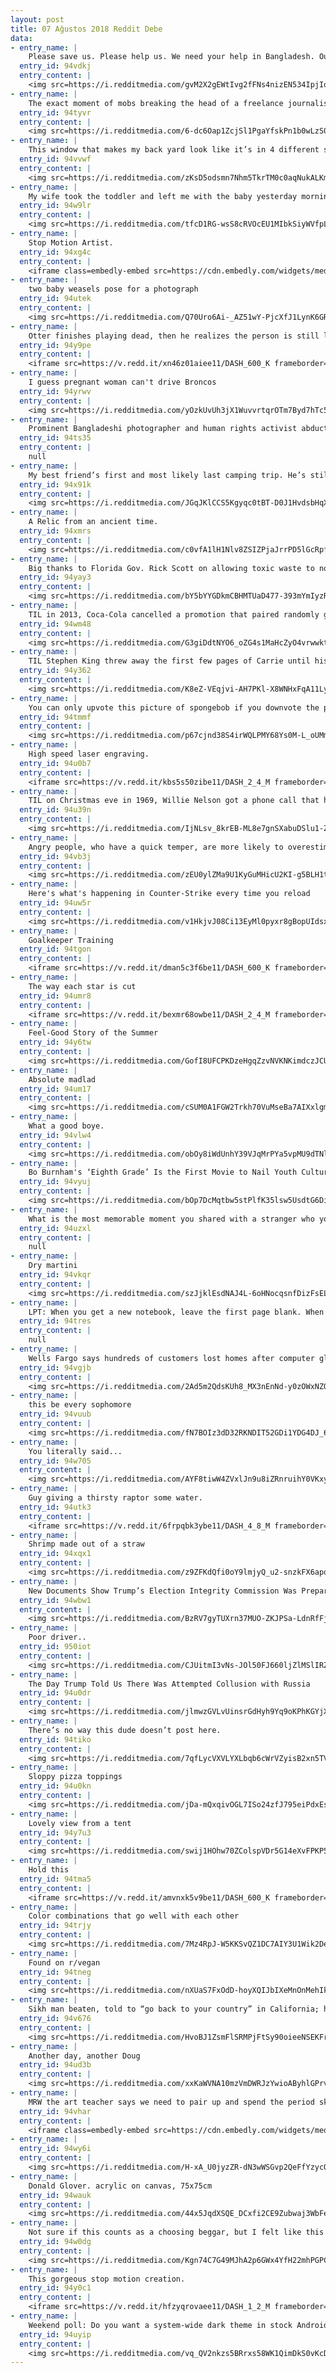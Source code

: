 ```yaml
---
layout: post
title: 07 Ağustos 2018 Reddit Debe
data:
- entry_name: |
    Please save us. Please help us. We need your help in Bangladesh. Our dictatorGovernment is killing us.
  entry_id: 94vdkj
  entry_content: |
    <img src=https://i.redditmedia.com/gvM2X2gEWtIvg2fFNs4nizEN534IpjIoj4lg6Y278ng.png?s=09fd964ddc374ef6a7abe76c11ba7752 frameborder=0>
- entry_name: |
    The exact moment of mobs breaking the head of a freelance journalist while trying to take his camera. Reddit we need to help them.. we need to show this to the world..
  entry_id: 94tyvr
  entry_content: |
    <img src=https://i.redditmedia.com/6-dc6Oap1ZcjSl1PgaYfskPn1b0wLzS0pxIuiZGeOmM.jpg?s=a4f3a8b6f5f88c07370daf26a5c6ec75 frameborder=0>
- entry_name: |
    This window that makes my back yard look like it’s in 4 different seasons
  entry_id: 94vvwf
  entry_content: |
    <img src=https://i.redditmedia.com/zKsD5odsmn7Nhm5TkrTM0c0aqNukALKmrumyYBKhqUo.jpg?s=160d78ffd654f788408945d25fce288c frameborder=0>
- entry_name: |
    My wife took the toddler and left me with the baby yesterday morning. She’s a worrywart and I love photoshop. Lesson learned; don’t reply with just a photoshopped picture when she asks how things are going with the baby
  entry_id: 94w9lr
  entry_content: |
    <img src=https://i.redditmedia.com/tfcD1RG-wsS8cRVOcEU1MIbkSiyWVfpLiQ_JfGmNg2o.jpg?s=fc59fc8a90fd499314fbdc4f7047cdf6 frameborder=0>
- entry_name: |
    Stop Motion Artist.
  entry_id: 94xg4c
  entry_content: |
    <iframe class=embedly-embed src=https://cdn.embedly.com/widgets/media.html?src=https%3A%2F%2Fgfycat.com%2Fifr%2FTatteredIllIndianglassfish&url=https%3A%2F%2Fgfycat.com%2FTatteredIllIndianglassfish&image=https%3A%2F%2Fthumbs.gfycat.com%2FTatteredIllIndianglassfish-size_restricted.gif&key=522baf40bd3911e08d854040d3dc5c07&type=text%2Fhtml&schema=gfycat width=568 height=320 scrolling=no frameborder=0 allow=autoplay; fullscreen allowfullscreen=true></iframe>
- entry_name: |
    two baby weasels pose for a photograph
  entry_id: 94utek
  entry_content: |
    <img src=https://i.redditmedia.com/Q70Uro6Ai-_AZ51wY-PjcXfJ1LynK6GR8p2v8Lv--IQ.jpg?s=4db5eb38489fd37b2de0b5144ff57cf5 frameborder=0>
- entry_name: |
    Otter finishes playing dead, then he realizes the person is still looking
  entry_id: 94y9pe
  entry_content: |
    <iframe src=https://v.redd.it/xn46z01aiee11/DASH_600_K frameborder=0></iframe>
- entry_name: |
    I guess pregnant woman can't drive Broncos
  entry_id: 94yrwv
  entry_content: |
    <img src=https://i.redditmedia.com/yOzkUvUh3jX1WuvvrtqrOTm7Byd7hTc5fal9P_h6uO0.jpg?s=6ae62e7808994597ac7abdeba73a57e3 frameborder=0>
- entry_name: |
    Prominent Bangladeshi photographer and human rights activist abducted hours after giving interview on Al Jazeera about 2018 Bangladesh Student Protest.
  entry_id: 94ts35
  entry_content: |
    null
- entry_name: |
    My best friend’s first and most likely last camping trip. He’s still alive! Just too old to go adventuring.
  entry_id: 94x91k
  entry_content: |
    <img src=https://i.redditmedia.com/JGqJKlCCS5Kgyqc0tBT-D0J1HvdsbHqX-P_Sw629A5c.jpg?s=23540519517930a34cfe3397c038399a frameborder=0>
- entry_name: |
    A Relic from an ancient time.
  entry_id: 94xmrs
  entry_content: |
    <img src=https://i.redditmedia.com/c0vfA1lH1Nlv8ZSIZPjaJrrPD5lGcRpfUn_SljEkisU.jpg?s=b04962068a2a3f95b0fa009d93c37f65 frameborder=0>
- entry_name: |
    Big thanks to Florida Gov. Rick Scott on allowing toxic waste to now be dumped!
  entry_id: 94yay3
  entry_content: |
    <img src=https://i.redditmedia.com/bY5bYYGDkmCBHMTUaD477-393mYmIyzRZ32UgX9IAfA.jpg?s=64a23cad36ab5f13a5033d86147c1484 frameborder=0>
- entry_name: |
    TIL in 2013, Coca-Cola cancelled a promotion that paired randomly generated English and French words inside their caps until a lady received one that said You Retard
  entry_id: 94wm48
  entry_content: |
    <img src=https://i.redditmedia.com/G3giDdtNYO6_oZG4s1MaHcZyO4vrwwktXZ31NxPK7Yw.jpg?s=4245f54d9457f246cb0aaf179c251063 frameborder=0>
- entry_name: |
    TIL Stephen King threw away the first few pages of Carrie until his wife fished it out of the trash can and said she liked it and would help him with the female perspective. The book would become his first published novel and wildly successful, launching his $400 million career.
  entry_id: 94y362
  entry_content: |
    <img src=https://i.redditmedia.com/K8eZ-VEqjvi-AH7PKl-X8WNHxFqA11LyzClSeWTT4BU.jpg?s=68275c37e502f0125ac45202ddb8bcd9 frameborder=0>
- entry_name: |
    You can only upvote this picture of spongebob if you downvote the picture of squidward that I’ll link in the comments.
  entry_id: 94tmmf
  entry_content: |
    <img src=https://i.redditmedia.com/p67cjnd38S4irWQLPMY68Ys0M-L_oUMm8tWnWWGN7Aw.jpg?s=0f962fefeb7116af30db716620457db0 frameborder=0>
- entry_name: |
    High speed laser engraving.
  entry_id: 94u0b7
  entry_content: |
    <iframe src=https://v.redd.it/kbs5s50zibe11/DASH_2_4_M frameborder=0></iframe>
- entry_name: |
    TIL on Christmas eve in 1969, Willie Nelson got a phone call that his house outside Nashville TN caught on fire. Willie came home and rush into the fire. He manged to save his guitar Trigger and one pound of weed.
  entry_id: 94u39n
  entry_content: |
    <img src=https://i.redditmedia.com/IjNLsv_8krEB-ML8e7gnSXabuDSlu1-ZvbY3CHzyUgQ.jpg?s=203265d03894b9f6921b61254859d76c frameborder=0>
- entry_name: |
    Angry people, who have a quick temper, are more likely to overestimate their intelligence, suggest new research (N=528).
  entry_id: 94vb3j
  entry_content: |
    <img src=https://i.redditmedia.com/zEU0ylZMa9U1KyGuMHicU2KI-g5BLH1tgGO81sJRjo8.jpg?s=834c74d3da26ed8c7010f2b80a4880fb frameborder=0>
- entry_name: |
    Here's what's happening in Counter-Strike every time you reload
  entry_id: 94uw5r
  entry_content: |
    <img src=https://i.redditmedia.com/v1HkjvJ08Ci13EyMl0pyxr8gBopUIdsxY5S_4IDoqHE.gif?fm=jpg&s=f74105c4eb8169bd4a21fdd7de2183da frameborder=0>
- entry_name: |
    Goalkeeper Training
  entry_id: 94tgon
  entry_content: |
    <iframe src=https://v.redd.it/dman5c3f6be11/DASH_600_K frameborder=0></iframe>
- entry_name: |
    The way each star is cut
  entry_id: 94umr8
  entry_content: |
    <iframe src=https://v.redd.it/bexmr68owbe11/DASH_2_4_M frameborder=0></iframe>
- entry_name: |
    Feel-Good Story of the Summer
  entry_id: 94y6tw
  entry_content: |
    <img src=https://i.redditmedia.com/GofI8UFCPKDzeHgqZzvNVKNKimdczJCU6j6NODc4jtA.jpg?s=d78c7078ea4c5ef1d7a46af3d9c9832b frameborder=0>
- entry_name: |
    Absolute madlad
  entry_id: 94um17
  entry_content: |
    <img src=https://i.redditmedia.com/cSUM0A1FGW2Trkh70VuMseBa7AIXxlgmJVkm18EJ328.jpg?s=476a32f32a28a5c9d8c50374bafec5c2 frameborder=0>
- entry_name: |
    What a good boye.
  entry_id: 94vlw4
  entry_content: |
    <img src=https://i.redditmedia.com/obOy8iWdUnhY39VJqMrPYa5vpMU9dTNl-jabFSE3_Dw.jpg?s=2a0732c0500e30e71db3623bd739b70f frameborder=0>
- entry_name: |
    Bo Burnham's ‘Eighth Grade’ Is the First Movie to Nail Youth Culture in the Digital Age
  entry_id: 94vyuj
  entry_content: |
    <img src=https://i.redditmedia.com/bOp7DcMqtbw5stPlfK35lsw5UsdtG6DiwI1_ulOPSN8.jpg?s=bc5856ad64b235d1e639a4b03bc730df frameborder=0>
- entry_name: |
    What is the most memorable moment you shared with a stranger who you never saw again?
  entry_id: 94uzxl
  entry_content: |
    null
- entry_name: |
    Dry martini
  entry_id: 94vkqr
  entry_content: |
    <img src=https://i.redditmedia.com/szJjklEsdNAJ4L-6oHNocqsnfDizFsELltwDQN7jv4k.jpg?s=7ef4ba20607ea9c65c8158135b941842 frameborder=0>
- entry_name: |
    LPT: When you get a new notebook, leave the first page blank. When you finish using the notebook, you can number the pages and use the first page as a table of contents.
  entry_id: 94tres
  entry_content: |
    null
- entry_name: |
    Wells Fargo says hundreds of customers lost homes after computer glitch; Hundreds of people had their homes foreclosed on after software used by Wells Fargo incorrectly denied them mortgage modifications
  entry_id: 94vgjb
  entry_content: |
    <img src=https://i.redditmedia.com/2Ad5m2QdsKUh8_MX3nEnNd-y0zOWxNZQy4QRz56NKPs.jpg?s=568cfbfc7ca2a3dfe2e39cac0d375f10 frameborder=0>
- entry_name: |
    this be every sophomore
  entry_id: 94vuub
  entry_content: |
    <img src=https://i.redditmedia.com/fN7BOIz3dD32RKNDIT52GDi1YDG4DJ_60CUYF7SxBDo.jpg?s=51a041ca332f558ac7090451790d3949 frameborder=0>
- entry_name: |
    You literally said...
  entry_id: 94w705
  entry_content: |
    <img src=https://i.redditmedia.com/AYF8tiwW4ZVxlJn9u8iZRnruihY0VKxyBexTTH59iKg.jpg?s=5cb600fcc1c1a6eb184bcb3b31f6d60b frameborder=0>
- entry_name: |
    Guy giving a thirsty raptor some water.
  entry_id: 94utk3
  entry_content: |
    <iframe src=https://v.redd.it/6frpqbk3ybe11/DASH_4_8_M frameborder=0></iframe>
- entry_name: |
    Shrimp made out of a straw
  entry_id: 94xqx1
  entry_content: |
    <img src=https://i.redditmedia.com/z9ZFKdQfi0oY9lmjyQ_u2-snzkFX6apq4W0PnBJUi6o.jpg?s=b3b916297f48aaa5d8bb0b95b3a5cd43 frameborder=0>
- entry_name: |
    New Documents Show Trump’s Election Integrity Commission Was Preparing Report on Voter Fraud Without Proof
  entry_id: 94wbw1
  entry_content: |
    <img src=https://i.redditmedia.com/BzRV7gyTUXrn37MUO-ZKJPSa-LdnRfFjdQ-u9vCt72Q.jpg?s=d8bdf9a96e85ab7e0b10098588feb4f9 frameborder=0>
- entry_name: |
    Poor driver..
  entry_id: 950iot
  entry_content: |
    <img src=https://i.redditmedia.com/CJUitmI3vNs-JOl50FJ660ljZlMSlIRZCIj7E-vb84s.jpg?s=919b168a00768c63b104bc44d59f8ea3 frameborder=0>
- entry_name: |
    The Day Trump Told Us There Was Attempted Collusion with Russia
  entry_id: 94u0dr
  entry_content: |
    <img src=https://i.redditmedia.com/jlmwzGVLvUinsrGdHyh9Yq9oKPhKGYjXOvwpvePFpL4.jpg?s=bfd64753a63730ef05378a678d3e52a1 frameborder=0>
- entry_name: |
    There’s no way this dude doesn’t post here.
  entry_id: 94tiko
  entry_content: |
    <img src=https://i.redditmedia.com/7qfLycVXVLYXLbqb6cWrVZyisB2xn5TVsxAm5TGJGVA.jpg?s=8b1ddcba28f2676bbe1f4298112214c4 frameborder=0>
- entry_name: |
    Sloppy pizza toppings
  entry_id: 94u0kn
  entry_content: |
    <img src=https://i.redditmedia.com/jDa-mQxqivOGL7ISo24zfJ795eiPdxEs4T9vXeCH3qM.jpg?s=571ec3aaf4ea562e5100ec975ad0adf4 frameborder=0>
- entry_name: |
    Lovely view from a tent
  entry_id: 94y7u3
  entry_content: |
    <img src=https://i.redditmedia.com/swij1HOhw70ZColspVDr5G14eXvFPKP5__t8VyDkRhE.jpg?s=03e2c33a4662664e68ca786d2d863d83 frameborder=0>
- entry_name: |
    Hold this
  entry_id: 94tma5
  entry_content: |
    <iframe src=https://v.redd.it/amvnxk5v9be11/DASH_600_K frameborder=0></iframe>
- entry_name: |
    Color combinations that go well with each other
  entry_id: 94trjy
  entry_content: |
    <img src=https://i.redditmedia.com/7Mz4RpJ-W5KKSvQZ1DC7AIY3U1Wik2De7-kveX0AUnM.jpg?s=2d24324389255da8a5f3d17d1dcd72d4 frameborder=0>
- entry_name: |
    Found on r/vegan
  entry_id: 94tneg
  entry_content: |
    <img src=https://i.redditmedia.com/nXUaS7FxOdD-hoyXQIJbIXeMnOnMehIkcZvRv2E5lIo.jpg?s=2a1d2d3a192450617206c5da6d612aa6 frameborder=0>
- entry_name: |
    Sikh man beaten, told to “go back to your country” in California; hate crime investigated
  entry_id: 94v676
  entry_content: |
    <img src=https://i.redditmedia.com/HvoBJ1ZsmFlSRMPjFtSy90oieeNSEKFr3Gurn_KLpPI.jpg?s=0c22249322d1c440316eea2baea79ca3 frameborder=0>
- entry_name: |
    Another day, another Doug
  entry_id: 94ud3b
  entry_content: |
    <img src=https://i.redditmedia.com/xxKaWVNA10mzVmDWRJzYwioAByhlGPrvE_DPtp1KPL4.jpg?s=cc47595d3e138c9ab8eae510d2c6d76d frameborder=0>
- entry_name: |
    MRW the art teacher says we need to pair up and spend the period sketching medieval weapons
  entry_id: 94vhar
  entry_content: |
    <iframe class=embedly-embed src=https://cdn.embedly.com/widgets/media.html?src=https%3A%2F%2Fgfycat.com%2Fifr%2FInfamousAfraidBlackrhino&url=https%3A%2F%2Fgfycat.com%2FInfamousAfraidBlackrhino&image=https%3A%2F%2Fthumbs.gfycat.com%2FInfamousAfraidBlackrhino-size_restricted.gif&key=2aa3c4d5f3de4f5b9120b660ad850dc9&type=text%2Fhtml&schema=gfycat width=244 height=140 scrolling=no frameborder=0 allow=autoplay; fullscreen allowfullscreen=true></iframe>
- entry_name: |
  entry_id: 94wy6i
  entry_content: |
    <img src=https://i.redditmedia.com/H-xA_U0jyzZR-dN3wWSGvp2QeFfYzycOBZoX2FzevWQ.jpg?s=64deb3aa1654db2f07764d7e702c4698 frameborder=0>
- entry_name: |
    Donald Glover. acrylic on canvas, 75x75cm
  entry_id: 94wauk
  entry_content: |
    <img src=https://i.redditmedia.com/44x5JqdXSQE_DCxfi2CE9Zubwaj3WbFeg4M8_PY_qHI.jpg?s=a85cf3cd9edb16526d576384193679d9 frameborder=0>
- entry_name: |
    Not sure if this counts as a choosing beggar, but I felt like this belonged here
  entry_id: 94w0dg
  entry_content: |
    <img src=https://i.redditmedia.com/Kgn74C7G49MJhA2p6GWx4YfH22mhPGPCccifoUoU1l8.jpg?s=8bc8889cafd230db08b71aa56145625e frameborder=0>
- entry_name: |
    This gorgeous stop motion creation.
  entry_id: 94y0c1
  entry_content: |
    <iframe src=https://v.redd.it/hfzyqrovaee11/DASH_1_2_M frameborder=0></iframe>
- entry_name: |
    Weekend poll: Do you want a system-wide dark theme in stock Android?
  entry_id: 94uyip
  entry_content: |
    <img src=https://i.redditmedia.com/vq_QV2nkzs5BRrxs58WK1QimDkS0vKcDq3QE_Np64ZI.jpg?s=0aa4d3a097773227514022b22bb2f505 frameborder=0>
---
```


